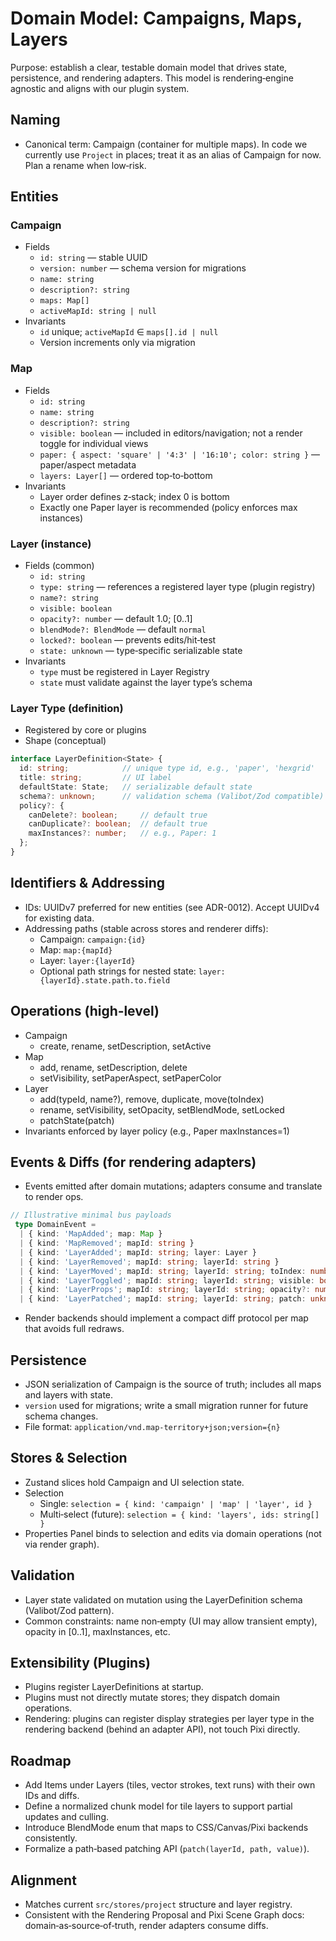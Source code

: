 # Domain Model: Campaigns, Maps, Layers

Purpose: establish a clear, testable domain model that drives state, persistence, and rendering adapters. This model is rendering‑engine agnostic and aligns with our plugin system.

## Naming
- Canonical term: Campaign (container for multiple maps). In code we currently use `Project` in places; treat it as an alias of Campaign for now. Plan a rename when low‑risk.

## Entities

### Campaign
- Fields
  - `id: string` — stable UUID
  - `version: number` — schema version for migrations
  - `name: string`
  - `description?: string`
  - `maps: Map[]`
  - `activeMapId: string | null`
- Invariants
  - `id` unique; `activeMapId` ∈ `maps[].id | null`
  - Version increments only via migration

### Map
- Fields
  - `id: string`
  - `name: string`
  - `description?: string`
  - `visible: boolean` — included in editors/navigation; not a render toggle for individual views
  - `paper: { aspect: 'square' | '4:3' | '16:10'; color: string }` — paper/aspect metadata
  - `layers: Layer[]` — ordered top‑to‑bottom
- Invariants
  - Layer order defines z‑stack; index 0 is bottom
  - Exactly one Paper layer is recommended (policy enforces max instances)

### Layer (instance)
- Fields (common)
  - `id: string`
  - `type: string` — references a registered layer type (plugin registry)
  - `name?: string`
  - `visible: boolean`
  - `opacity?: number` — default 1.0; [0..1]
  - `blendMode?: BlendMode` — default `normal`
  - `locked?: boolean` — prevents edits/hit‑test
  - `state: unknown` — type‑specific serializable state
- Invariants
  - `type` must be registered in Layer Registry
  - `state` must validate against the layer type’s schema

### Layer Type (definition)
- Registered by core or plugins
- Shape (conceptual)
```ts
interface LayerDefinition<State> {
  id: string;            // unique type id, e.g., 'paper', 'hexgrid'
  title: string;         // UI label
  defaultState: State;   // serializable default state
  schema?: unknown;      // validation schema (Valibot/Zod compatible)
  policy?: {
    canDelete?: boolean;     // default true
    canDuplicate?: boolean;  // default true
    maxInstances?: number;   // e.g., Paper: 1
  };
}
```

## Identifiers & Addressing
- IDs: UUIDv7 preferred for new entities (see ADR-0012). Accept UUIDv4 for existing data.
- Addressing paths (stable across stores and renderer diffs):
  - Campaign: `campaign:{id}`
  - Map: `map:{mapId}`
  - Layer: `layer:{layerId}`
  - Optional path strings for nested state: `layer:{layerId}.state.path.to.field`

## Operations (high‑level)
- Campaign
  - create, rename, setDescription, setActive
- Map
  - add, rename, setDescription, delete
  - setVisibility, setPaperAspect, setPaperColor
- Layer
  - add(typeId, name?), remove, duplicate, move(toIndex)
  - rename, setVisibility, setOpacity, setBlendMode, setLocked
  - patchState(patch)
- Invariants enforced by layer policy (e.g., Paper maxInstances=1)

## Events & Diffs (for rendering adapters)
- Events emitted after domain mutations; adapters consume and translate to render ops.
```ts
// Illustrative minimal bus payloads
 type DomainEvent =
  | { kind: 'MapAdded'; map: Map }
  | { kind: 'MapRemoved'; mapId: string }
  | { kind: 'LayerAdded'; mapId: string; layer: Layer }
  | { kind: 'LayerRemoved'; mapId: string; layerId: string }
  | { kind: 'LayerMoved'; mapId: string; layerId: string; toIndex: number }
  | { kind: 'LayerToggled'; mapId: string; layerId: string; visible: boolean }
  | { kind: 'LayerProps'; mapId: string; layerId: string; opacity?: number; blendMode?: BlendMode; locked?: boolean }
  | { kind: 'LayerPatched'; mapId: string; layerId: string; patch: unknown };
```
- Render backends should implement a compact diff protocol per map that avoids full redraws.

## Persistence
- JSON serialization of Campaign is the source of truth; includes all maps and layers with state.
- `version` used for migrations; write a small migration runner for future schema changes.
- File format: `application/vnd.map-territory+json;version={n}`

## Stores & Selection
- Zustand slices hold Campaign and UI selection state.
- Selection
  - Single: `selection = { kind: 'campaign' | 'map' | 'layer', id }`
  - Multi‑select (future): `selection = { kind: 'layers', ids: string[] }`
- Properties Panel binds to selection and edits via domain operations (not via render graph).

## Validation
- Layer state validated on mutation using the LayerDefinition schema (Valibot/Zod pattern).
- Common constraints: name non‑empty (UI may allow transient empty), opacity in [0..1], maxInstances, etc.

## Extensibility (Plugins)
- Plugins register LayerDefinitions at startup.
- Plugins must not directly mutate stores; they dispatch domain operations.
- Rendering: plugins can register display strategies per layer type in the rendering backend (behind an adapter API), not touch Pixi directly.

## Roadmap
- Add Items under Layers (tiles, vector strokes, text runs) with their own IDs and diffs.
- Define a normalized chunk model for tile layers to support partial updates and culling.
- Introduce BlendMode enum that maps to CSS/Canvas/Pixi backends consistently.
- Formalize a path‑based patching API (`patch(layerId, path, value)`).

## Alignment
- Matches current `src/stores/project` structure and layer registry.
- Consistent with the Rendering Proposal and Pixi Scene Graph docs: domain‑as‑source‑of‑truth, render adapters consume diffs.
